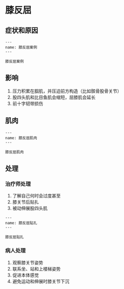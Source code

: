 # 膝反屈

## 症状和原因

```{figure} /_static/img/2022-02-02-20-33-41.png
---
name: 膝反屈案例
---

膝反屈案例
```

## 影响

1. 压力积累在腘肌，并压迫前方构造（比如髌骨股骨关节）
2. 股四头肌和比目鱼肌会缩短，屈膝肌会延长
3. 前十字韧带损伤

## 肌肉

```{figure} /_static/img/2022-02-02-20-38-23.png
---
name: 膝反屈肌肉
---

膝反屈肌肉
```

## 处理

### 治疗师处理

1. 了解自己何时会过度甚至
2. 膝关节后贴扎
3. 被动伸展股四头肌

```{figure} /_static/img/2022-02-02-20-39-55.png
---
name: 膝反屈贴扎
---

膝反屈贴扎
```

### 病人处理

1. 观察膝关节姿势
2. 联系坐、站和上楼梯姿势
3. 促进本体感觉
4. 避免运动和伸展时膝关节下沉